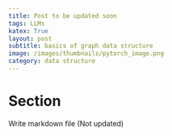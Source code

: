 ```yaml
---
title: Post to be updated soon
tags: LLMs
katex: True
layout: post
subtitle: basics of graph data structure
image: /images/thumbnails/pytorch_image.png
category: data structure
---
```


# Section

Write markdown file (Not updated)